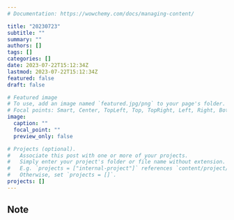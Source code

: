 ```yaml
---
# Documentation: https://wowchemy.com/docs/managing-content/

title: "20230723"
subtitle: ""
summary: ""
authors: []
tags: []
categories: []
date: 2023-07-22T15:12:34Z
lastmod: 2023-07-22T15:12:34Z
featured: false
draft: false

# Featured image
# To use, add an image named `featured.jpg/png` to your page's folder.
# Focal points: Smart, Center, TopLeft, Top, TopRight, Left, Right, BottomLeft, Bottom, BottomRight.
image:
  caption: ""
  focal_point: ""
  preview_only: false

# Projects (optional).
#   Associate this post with one or more of your projects.
#   Simply enter your project's folder or file name without extension.
#   E.g. `projects = ["internal-project"]` references `content/project/deep-learning/index.md`.
#   Otherwise, set `projects = []`.
projects: []
---
```


## Note

